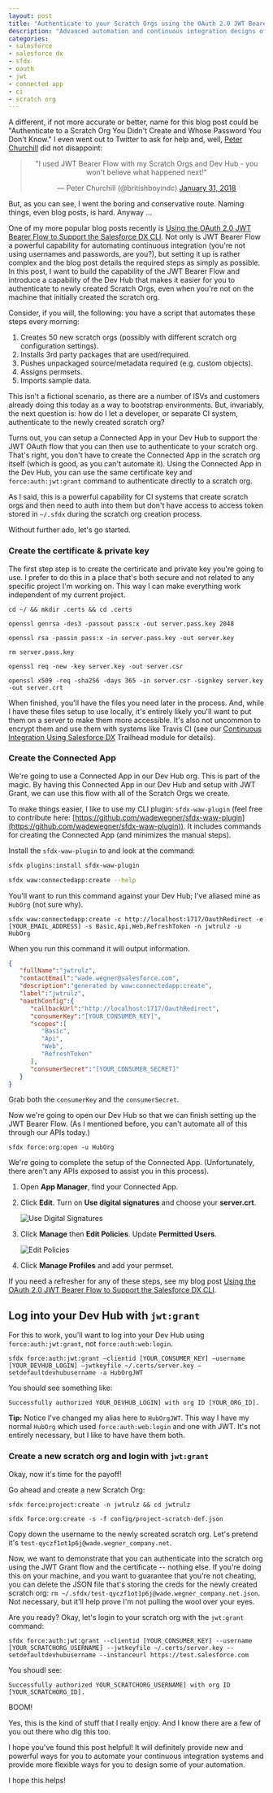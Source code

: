 ```yaml
---
layout: post
title: "Authenticate to your Scratch Orgs using the OAuth 2.0 JWT Bearer Flow"
description: "Advanced automation and continuous integration designs often separate the creation of a scratch org from the use of the scratch org. In this scenario, you need a way to authenticate to the newly created scratch org. Fortunately, you can use a Connected App configured for the OAuth 2.0 JWT Bearer Flow in your Dev Hub to perform a non-interactive login into a scratch org created from that Dev Hub. In this post we'll look at the steps required to get this to work."
categories: 
- salesforce
- salesforce dx
- sfdx
- oauth
- jwt
- connected app
- ci
- scratch org
---
```


A different, if not more accurate or better, name for this blog post could be "Authenticate to a Scratch Org You Didn't Create and Whose Password You Don't Know." I even went out to Twitter to ask for help and, well, [Peter Churchill](https://twitter.com/britishboyindc) did not disappoint:

<center><blockquote class="twitter-tweet" data-conversation="none" data-lang="en"><p lang="en" dir="ltr">&quot;I used JWT Bearer Flow with my Scratch Orgs and Dev Hub - you won&#39;t believe what happened next!&quot;</p>&mdash; Peter Churchill (@britishboyindc) <a href="https://twitter.com/britishboyindc/status/958702877475790848?ref_src=twsrc%5Etfw">January 31, 2018</a></blockquote>
<script async src="https://platform.twitter.com/widgets.js" charset="utf-8"></script></center>

But, as you can see, I went the boring and conservative route. Naming things, even blog posts, is hard. Anyway ...

One of my more popular blog posts recently is [Using the OAuth 2.0 JWT Bearer Flow to Support the Salesforce DX CLI](http://www.wadewegner.com/2017/04/using-the-oauth-2-jwt-bearer-flow-to-support-the-salesforcedx-cli/). Not only is JWT Bearer Flow a powerful capability for automating continuous integration (you're not using usernames and passwords, are you?), but setting it up is rather complex and the blog post details the required steps as simply as possible. In this post, I want to build the capability of the JWT Bearer Flow and introduce a capability of the Dev Hub that makes it easier for you to authenticate to newly created Scratch Orgs, even when you're not on the machine that initially created the scratch org.

Consider, if you will, the following: you have a script that automates these steps every morning:

1. Creates 50 new scratch orgs (possibly with different scratch org configuration settings).
2. Installs 3rd party packages that are used/required.
3. Pushes unpackaged source/metadata required (e.g. custom objects).
4. Assigns permsets.
5. Imports sample data.

This isn't a fictional scenario, as there are a number of ISVs and customers already doing this today as a way to bootstrap environments. But, invariably, the next question is: how do I let a developer, or separate CI system, authenticate to the newly created scratch org?

Turns out, you can setup a Connected App in your Dev Hub to support the JWT OAuth flow that you can then use to authenticate to your scratch org. That's right, you don't have to create the Connected App in the scratch org itself (which is good, as you can't automate it). Using the Connected App in the Dev Hub, you can use the same certificate key and `force:auth:jwt:grant` command to authenticate directly to a scratch org.

As I said, this is a powerful capability for CI systems that create scratch orgs and then need to auth into them but don't have access to access token stored in `~/.sfdx` during the scratch org creation process.

Without further ado, let's go started.

### Create the certificate & private key

The first step step is to create the certiricate and private key you're going to use. I prefer to do this in a place that's both secure and not related to any specific project I'm working on. This way I can make everything work independent of my current project.

    cd ~/ && mkdir .certs && cd .certs

    openssl genrsa -des3 -passout pass:x -out server.pass.key 2048

    openssl rsa -passin pass:x -in server.pass.key -out server.key

    rm server.pass.key

    openssl req -new -key server.key -out server.csr

    openssl x509 -req -sha256 -days 365 -in server.csr -signkey server.key -out server.crt

When finished, you'll have the files you need later in the process. And, while I have these files setup to use locally, it's entirely likely you'll want to put them on a server to make them more accessible. It's also not uncommon to encrypt them and use them with systems like Travis CI (see our [Continuous Integration Using Salesforce DX](https://trailhead.salesforce.com/trails/sfdx_get_started/modules/sfdx_travis_ci) Trailhead module for details).

### Create the Connected App

We're going to use a Connected App in our Dev Hub org. This is part of the magic. By having this Connected App in our Dev Hub and setup with JWT Grant, we can use this flow with all of the Scratch Orgs we create.

To make things easier, I like to use my CLI plugin: `sfdx-waw-plugin` (feel free to contribute here: [https://github.com/wadewegner/sfdx-waw-plugin](https://github.com/wadewegner/sfdx-waw-plugin)). It includes commands for creating the Connected App (and minimizes the manual steps).

Install the `sfdx-waw-plugin` to and look at the command:

```bash
sfdx plugins:install sfdx-waw-plugin

sfdx waw:connectedapp:create --help
```

You'll want to run this command against your Dev Hub; I've aliased mine as `HubOrg` (not sure why).

    sfdx waw:connectedapp:create -c http://localhost:1717/OauthRedirect -e [YOUR_EMAIL_ADDRESS] -s Basic,Api,Web,RefreshToken -n jwtrulz -u HubOrg

When you run this command it will output information.

```json
{
   "fullName":"jwtrulz",
   "contactEmail":"wade.wegner@salesforce.com",
   "description":"generated by waw:connectedapp:create",
   "label":"jwtrulz",
   "oauthConfig":{
      "callbackUrl":"http://localhost:1717/OauthRedirect",
      "consumerKey":"[YOUR_CONSUMER_KEY]",
      "scopes":[
         "Basic",
         "Api",
         "Web",
         "RefreshToken"
      ],
      "consumerSecret":"[YOUR_CONSUMER_SECRET]"
   }
}
```

Grab both the `consumerKey` and the `consumerSecret`.

Now we're going to open our Dev Hub so that we can finish setting up the JWT Bearer Flow. (As I mentioned before, you can't automate all of this through our APIs today.)

    sfdx force:org:open -u HubOrg

We're going to complete the setup of the Connected App. (Unfortunately, there aren't any APIs exposed to assist you in this process).

1. Open **App Manager**, find your Connected App.

2. Click **Edit**. Turn on **Use digital signatures** and choose your **server.crt**.

    ![Use Digital Signatures](https://user-images.githubusercontent.com/746259/35624777-d75b3892-0644-11e8-89c2-4aa83e18d50b.png)

3. Click **Manage** then **Edit Policies**. Update **Permitted Users**.

    ![Edit Policies](https://user-images.githubusercontent.com/746259/35624805-ef677694-0644-11e8-9f66-40050f404cea.png)

4. Click **Manage Profiles** and add your permset.

If you need a refresher for any of these steps, see my blog post [Using the OAuth 2.0 JWT Bearer Flow to Support the Salesforce DX CLI](http://www.wadewegner.com/2017/04/using-the-oauth-2-jwt-bearer-flow-to-support-the-salesforcedx-cli/).

## Log into your Dev Hub with `jwt:grant`

For this to work, you'll want to log into your Dev Hub using `force:auth:jwt:grant`, not `force:auth:web:login`. 

    sfdx force:auth:jwt:grant —clientid [YOUR_CONSUMER_KEY] —username [YOUR_DEVHUB_LOGIN] —jwtkeyfile ~/.certs/server.key —setdefaultdevhubusername -a HubOrgJWT

You should see something like:

    Successfully authorized YOUR_DEVHUB_LOGIN] with org ID [YOUR_ORG_ID].

**Tip:** Notice I've changed my alias here to `HubOrgJWT`. This way I have my normal `HubOrg` which used `force:auth:web:login` and one with JWT. It's not entirely necessary, but I like to have have them both.

### Create a new scratch org and login with `jwt:grant`

Okay, now it's time for the payoff!

Go ahead and create a new Scratch Org:

    sfdx force:project:create -n jwtrulz && cd jwtrulz

    sfdx force:org:create -s -f config/project-scratch-def.json

Copy down the username to the newly screated scratch org. Let's pretend it's `test-qyczf1ot1p6j@wade.wegner_company.net`.

Now, we want to demonstrate that you can authenticate into the scratch org using the JWT Grant flow and the certificate -- nothing else. If you're doing this on your machine, and you want to guarantee that you're not cheating, you can delete the JSON file that's storing the creds for the newly created scratch org: `rm ~/.sfdx/test-qyczf1ot1p6j@wade.wegner_company.net.json`. Not necessary, but it'll help prove I'm not pulling the wool over your eyes.

Are you ready? Okay, let's login to your scratch org with the `jwt:grant` command:

    sfdx force:auth:jwt:grant --clientid [YOUR_CONSUMER_KEY] --username [YOUR_SCRATCHORG_USERNAME] --jwtkeyfile ~/.certs/server.key --setdefaultdevhubusername --instanceurl https://test.salesforce.com

You shoudl see:

    Successfully authorized YOUR_SCRATCHORG_USERNAME] with org ID [YOUR_SCRATCHORG_ID].

BOOM!

Yes, this is the kind of stuff that I really enjoy. And I know there are a few of you out there who dig this too.

I hope you've found this post helpful! It will definitely provide new and powerful ways for you to automate your continuous integration systems and provide more flexible ways for you to design some of your automation.

I hope this helps!